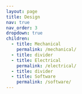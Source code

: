 ```yaml
---
layout: page
title: Design
nav: true
nav_order: 3
dropdown: true
children:
  - title: Mechanical
    permalink: /mechanical/
  - title: divider
  - title: Electrical
    permalink: /electrical/
  - title: divider
  - title: Software
    permalink: /software/
---
```

